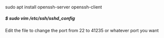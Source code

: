 sudo apt install openssh-server openssh-client

##### $ sudo vim /etc/ssh/sshd_config

Edit the file to change the port from 22 to 41235 or whatever port you want


